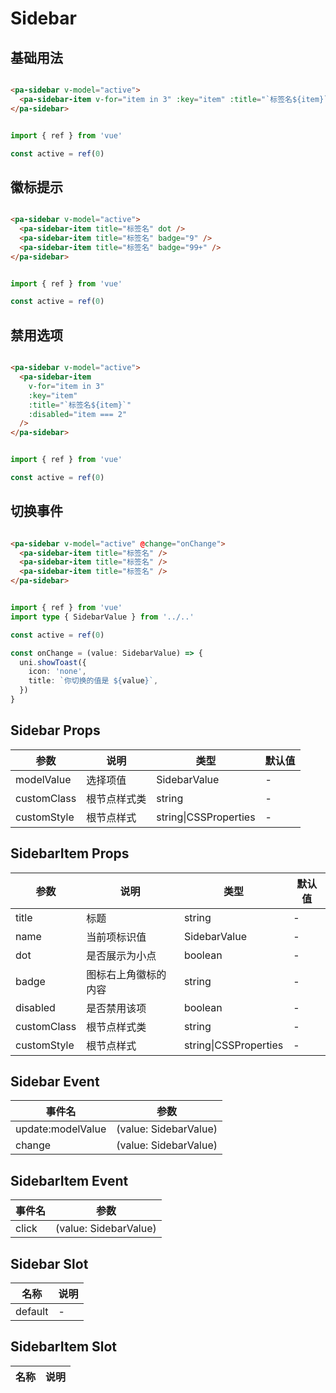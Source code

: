 # Sidebar

<!--codes start-->

## 基础用法

```html [template]

<pa-sidebar v-model="active">
  <pa-sidebar-item v-for="item in 3" :key="item" :title="`标签名${item}`" />
</pa-sidebar>

```
```ts [script]

import { ref } from 'vue'

const active = ref(0)

```
## 徽标提示

```html [template]

<pa-sidebar v-model="active">
  <pa-sidebar-item title="标签名" dot />
  <pa-sidebar-item title="标签名" badge="9" />
  <pa-sidebar-item title="标签名" badge="99+" />
</pa-sidebar>

```
```ts [script]

import { ref } from 'vue'

const active = ref(0)

```
## 禁用选项

```html [template]

<pa-sidebar v-model="active">
  <pa-sidebar-item
    v-for="item in 3"
    :key="item"
    :title="`标签名${item}`"
    :disabled="item === 2"
  />
</pa-sidebar>

```
```ts [script]

import { ref } from 'vue'

const active = ref(0)

```
## 切换事件

```html [template]

<pa-sidebar v-model="active" @change="onChange">
  <pa-sidebar-item title="标签名" />
  <pa-sidebar-item title="标签名" />
  <pa-sidebar-item title="标签名" />
</pa-sidebar>

```
```ts [script]

import { ref } from 'vue'
import type { SidebarValue } from '../..'

const active = ref(0)

const onChange = (value: SidebarValue) => {
  uni.showToast({
    icon: 'none',
    title: `你切换的值是 ${value}`,
  })
}

```

<!--codes end-->

## Sidebar Props

<!--props start-->

| 参数 | 说明 | 类型 | 默认值 |
| --- | ----- | --- | --- |
| modelValue | 选择项值 | SidebarValue | - |
| customClass | 根节点样式类 | string | - |
| customStyle | 根节点样式 | string\|CSSProperties | - |

## SidebarItem Props

| 参数 | 说明 | 类型 | 默认值 |
| --- | ----- | --- | --- |
| title | 标题 | string | - |
| name | 当前项标识值 | SidebarValue | - |
| dot | 是否展示为小点 | boolean | - |
| badge | 图标右上角徽标的内容 | string | - |
| disabled | 是否禁用该项 | boolean | - |
| customClass | 根节点样式类 | string | - |
| customStyle | 根节点样式 | string\|CSSProperties | - |

<!--props end-->

## Sidebar Event

<!--event start-->

| 事件名 | 参数 |
| --- | --- |
| update:modelValue | (value: SidebarValue)  |
| change | (value: SidebarValue)  |

## SidebarItem Event

| 事件名 | 参数 |
| --- | --- |
| click | (value: SidebarValue)  |

<!--event end-->

## Sidebar Slot

<!--slot start-->

| 名称 | 说明 |
| --- | --- |
| default | - |

## SidebarItem Slot

| 名称 | 说明 |
| --- | --- |


<!--slot end-->

